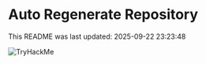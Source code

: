 # Auto Regenerate Repository

This README was last updated: 2025-09-22 23:23:48

 ![TryHackMe](https://tryhackme.com/badge/533634)